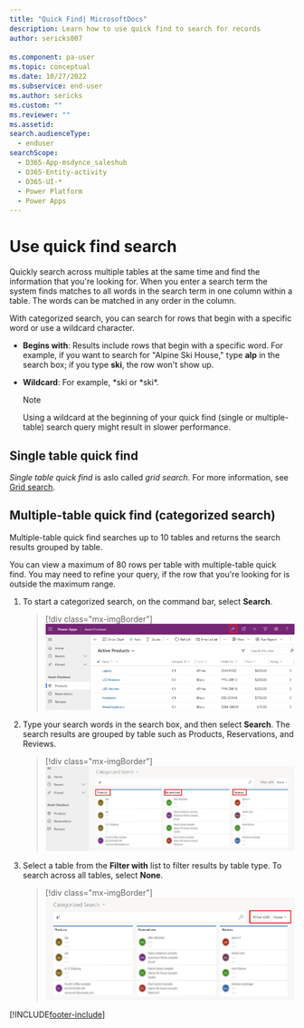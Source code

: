 ```yaml
---
title: "Quick Find| MicrosoftDocs"
description: Learn how to use quick find to search for records
author: sericks007

ms.component: pa-user
ms.topic: conceptual
ms.date: 10/27/2022
ms.subservice: end-user
ms.author: sericks
ms.custom: ""
ms.reviewer: ""
ms.assetid: 
search.audienceType: 
  - enduser
searchScope:
  - D365-App-msdynce_saleshub
  - D365-Entity-activity
  - D365-UI-*
  - Power Platform
  - Power Apps
---
```


# Use quick find search 

Quickly search across multiple tables at the same time and find the information that you're looking for. When you enter a search term the system finds matches to all words in the search term in one column within a table. The words can be matched in any order in the column.

With categorized search, you can search for rows that begin with a specific word or use a wildcard character.
  
- **Begins with**: Results include rows that begin with a specific word. For example, if you want to search for "Alpine Ski House," type **alp** in the search box; if you type **ski**, the row won't show up.  
  
- **Wildcard**: For example, *ski or *ski\*. 

  > [!NOTE]
  >  Using a wildcard at the beginning of your quick find (single or multiple-table) search query might result in slower performance.

## Single table quick find 

*Single table quick find* is aslo called *grid search*. For more information, see [Grid search](grid-filters.md#grid-search).

## Multiple-table quick find (categorized search)

Multiple-table quick find searches up to 10 tables and returns the search results grouped by table.

You can view a maximum of 80 rows per table with multiple-table quick find. You may need to refine your query, if the row that you're looking for is outside the maximum range.

1.  To start a categorized search, on the command bar, select **Search**.  

     > [!div class="mx-imgBorder"]
     > ![Global Search Button.](media/global-search-button.png "Global search")
  
2.  Type your search words in the search box, and then select **Search**. The search results are grouped by table such as Products, Reservations, and Reviews.

     > [!div class="mx-imgBorder"]
     > ![Categorized Search Results.](media/categorized-search-results.png "Categorized search results page") 

 3. Select a table from the **Filter with** list to filter results by table type. To search across all tables, select **None**.
 
    > [!div class="mx-imgBorder"]
    > ![Filtering Categorized Search Results.](media/filter-categorized-search-results.png "Filtering categorized search results")  

  


[!INCLUDE[footer-include](../includes/footer-banner.md)]
